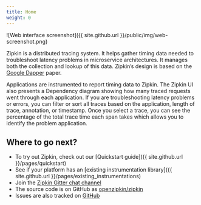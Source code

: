 ```yaml
---
title: Home
weight: 0
---
```


![Web interface screenshot]({{ site.github.url }}/public/img/web-screenshot.png)

Zipkin is a distributed tracing system. It helps gather timing data needed to
troubleshoot latency problems in microservice architectures. It manages both the
collection and lookup of this data.
Zipkin’s design is based on the
[Google Dapper](http://research.google.com/pubs/pub36356.html) paper.

Applications are instrumented to report timing data to Zipkin. The Zipkin UI also presents a Dependency diagram showing how many traced requests went through each application. If you are troubleshooting latency problems or errors, you can filter or sort all traces based on the application, length of trace, annotation, or timestamp. Once you select a trace, you can see the percentage of the total trace time each span takes which allows you to identify the problem application. 

## Where to go next?

 * To try out Zipkin, check out our [Quickstart guide]({{ site.github.url }}/pages/quickstart)
 * See if your platform has an [existing instrumentation library]({{ site.github.url
}}/pages/existing_instrumentations)
 * Join the [Zipkin Gitter chat channel](https://gitter.im/openzipkin/zipkin)
 * The source code is on GitHub as [openzipkin/zipkin](https://github.com/openzipkin/zipkin/)
 * Issues are also tracked on [GitHub](https://github.com/openzipkin/zipkin/issues)
